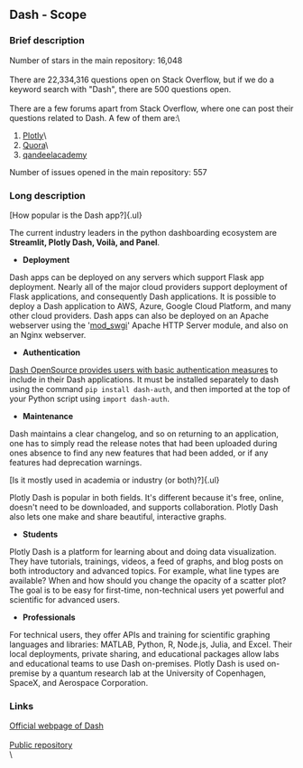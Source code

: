 
## Dash - Scope

### Brief description

Number of stars in the main repository: 16,048\
\
There are 22,334,316 questions open on Stack Overflow, but if we do a keyword search with "Dash", there are 500 questions open.\
\
There are a few forums apart from Stack Overflow, where one can post their questions related to Dash. A few of them are:\
1. [Plotly](https://community.plotly.com/t/how-to-get-your-questions-answered-on-the-plotly-forum/40551)\
2. [Quora](https://www.quora.com)\
3. [qandeelacademy](https://www.qandeelacademy.com)

Number of issues opened in the main repository: 557

### Long description

[How popular is the Dash app?]{.ul}

The current industry leaders in the python dashboarding ecosystem are **Streamlit, Plotly Dash, Voilà, and Panel**.

-   **Deployment**

Dash apps can be deployed on any servers which support Flask app deployment. Nearly all of the major cloud providers support deployment of Flask applications, and consequently Dash applications. It is possible to deploy a Dash application to AWS, Azure, Google Cloud Platform, and many other cloud providers. Dash apps can also be deployed on an Apache webserver using the '[mod_swgi](https://flask.palletsprojects.com/en/1.1.x/deploying/mod_wsgi/)' Apache HTTP Server module, and also on an Nginx webserver.

-   **Authentication**

[Dash OpenSource provides users with basic authentication measures](https://dash.plotly.com/authentication) to include in their Dash applications. It must be installed separately to dash using the command `pip install dash-auth`, and then imported at the top of your Python script using `import dash-auth`.

-   **Maintenance**

Dash maintains a clear changelog, and so on returning to an application, one has to simply read the release notes that had been uploaded during ones absence to find any new features that had been added, or if any features had deprecation warnings.

[Is it mostly used in academia or industry (or both)?]{.ul}

Plotly Dash is popular in both fields. It's different because it's free, online, doesn't need to be downloaded, and supports collaboration. Plotly Dash also lets one make and share beautiful, interactive graphs.

-   **Students**

Plotly Dash is a platform for learning about and doing data visualization. They have tutorials, trainings, videos, a feed of graphs, and blog posts on both introductory and advanced topics. For example, what line types are available? When and how should you change the opacity of a scatter plot? The goal is to be easy for first-time, non-technical users yet powerful and scientific for advanced users.

-   **Professionals**

For technical users, they offer APIs and training for scientific graphing languages and libraries: MATLAB, Python, R, Node.js, Julia, and Excel. Their local deployments, private sharing, and educational packages allow labs and educational teams to use Dash on-premises. Plotly Dash is used on-premise by a quantum research lab at the University of Copenhagen, SpaceX, and Aerospace Corporation.

### Links

[Official webpage of Dash](https://plotly.com/dash/)\
\
[Public repository](https://github.com/plotly/dash)\
\

